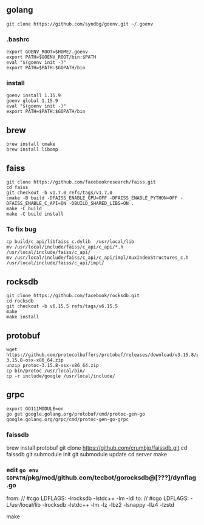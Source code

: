 ## golang
```
git clone https://github.com/syndbg/goenv.git ~/.goenv

```

### .bashrc
```
export GOENV_ROOT=$HOME/.goenv
export PATH=$GOENV_ROOT/bin:$PATH
eval "$(goenv init -)"
export PATH=$PATH:$GOPATH/bin
```

### install
```
goenv install 1.15.9
goenv global 1.15.9
eval "$(goenv init -)"
export PATH=$PATH:$GOPATH/bin
```

## brew
```
brew install cmake
brew install libomp

```

## faiss
```
git clone https://github.com/facebookresearch/faiss.git
cd faiss
git checkout -b v1.7.0 refs/tags/v1.7.0
cmake -B build -DFAISS_ENABLE_GPU=OFF -DFAISS_ENABLE_PYTHON=OFF -DFAISS_ENABLE_C_API=ON -DBUILD_SHARED_LIBS=ON .
make -C build
make -C build install
```

### To fix bug
```
cp build/c_api/libfaiss_c.dylib  /usr/local/lib
mv /usr/local/include/faiss/c_api/c_api/*.h /usr/local/include/faiss/c_api/
mv /usr/local/include/faiss/c_api/c_api/impl/AuxIndexStructures_c.h  /usr/local/include/faiss/c_api/impl/
```

## rocksdb
```
git clone https://github.com/facebook/rocksdb.git
cd rocksdb
git checkout -b v6.15.5 refs/tags/v6.15.5
make
make install
```

## protobuf
```
wget https://github.com/protocolbuffers/protobuf/releases/download/v3.15.8/protoc-3.15.8-osx-x86_64.zip
unzip protoc-3.15.8-osx-x86_64.zip
cp bin/protoc /usr/local/bin/
cp -r include/google /usr/local/include/
```

## grpc
```
export GO111MODULE=on
go get google.golang.org/protobuf/cmd/protoc-gen-go google.golang.org/grpc/cmd/protoc-gen-go-grpc
```

### faissdb
brew install protobuf
git clone https://github.com/crumbjp/faissdb.git
cd faissdb
git submodule init
git submodule update
cd server
make

### edit `go env GOPATH`/pkg/mod/github.com/tecbot/gorocksdb@[???]/dynflag.go
from: // #cgo LDFLAGS: -lrocksdb -lstdc++ -lm -ldl
to: // #cgo LDFLAGS: -L/usr/local/lib -lrocksdb -lstdc++ -lm -lz -lbz2 -lsnappy -llz4 -lzstd

make
